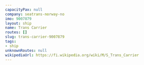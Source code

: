 ```yaml
---
capacityPax: null
company: seatrans-norway-no
imo: 9007879
layout: ship
name: Trans Carrier
routes: []
slug: trans-carrier-9007879
tags:
- ship
unknownRoutes: null
wikipediaUrl: https://fi.wikipedia.org/wiki/M/S_Trans_Carrier
---
```

